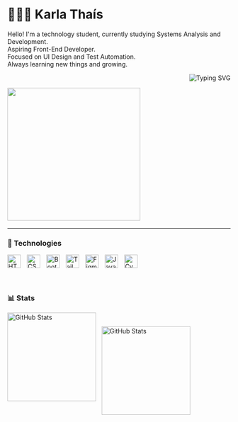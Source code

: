  # 👩🏻‍💻 Karla Thaís 

  Hello! I'm a technology student, currently studying Systems Analysis and Development.<br>
  Aspiring Front-End Developer.<br>
  Focused on UI Design and Test Automation.<br>
  Always learning new things and growing.<br>
  
 <p align="right">
  <img src="https://readme-typing-svg.demolab.com?font=VT323&size=40&pause=1000&color=EED6C4&width=500&height=70&lines=%22Life+imitates+art.%22" alt="Typing SVG">
 </p>

<p align="left">
  <img src="https://github.com/Anmol-Baranwal/Cool-GIFs-For-GitHub/assets/74038190/0db32290-c193-4b32-95dc-413ce9e446a5" width="300"/>
  &nbsp;&nbsp;&nbsp;&nbsp;
 </p>
 
---

### 🤖 Technologies

<p align="left">
  <img src="https://cdn.jsdelivr.net/gh/devicons/devicon@latest/icons/html5/html5-original.svg" title="HTML" alt="HTML" width="30px" style="padding-right: 10px;" />
  <img src="https://cdn.jsdelivr.net/gh/devicons/devicon@latest/icons/css3/css3-original.svg" title="CSS" alt="CSS" width="30px" style="padding-right: 10px;" />
  <img src="https://cdn.jsdelivr.net/gh/devicons/devicon@latest/icons/bootstrap/bootstrap-original.svg" title="Bootstrap" alt="Bootstrap" width="30px" style="padding-right: 10px;" />
  <img src="https://cdn.jsdelivr.net/gh/devicons/devicon@latest/icons/tailwindcss/tailwindcss-original.svg" title="Tailwind" alt="Tailwind" width="30px" style="padding-right: 10px;" />
  <img src="https://cdn.jsdelivr.net/gh/devicons/devicon@latest/icons/figma/figma-original.svg" title="Figma" alt="Figma" width="30px" style="padding-right: 10px;" />
  <img src="https://cdn.jsdelivr.net/gh/devicons/devicon@latest/icons/javascript/javascript-original.svg" title="JavaScript" alt="JavaScript" width="30px" style="padding-right: 10px;" />
  <img src="https://cdn.jsdelivr.net/gh/devicons/devicon@latest/icons/cypressio/cypressio-original.svg" title="Cypress" alt="Cypress" width="30px" style="padding-right: 10px;" />
</p>

<br/>

### 📊 Stats

<p>
 <img 
  align="left" 
  alt="GitHub Stats" 
  height="200" 
  style="padding-right: 10px;" 
  src="https://github-readme-stats.vercel.app/api?username=karlathais&show_icons=true&theme=dracula&include_all_commits=true&locale=en"/>
 
<br/>
 
<img 
      align="left" 
      alt="GitHub Stats" 
      height="200" 
      src="https://github-readme-stats.vercel.app/api/top-langs/?username=karlathais&theme=dracula&layout=compact&custom_title=Tecnologias&langs_count=9"/>
</p>





